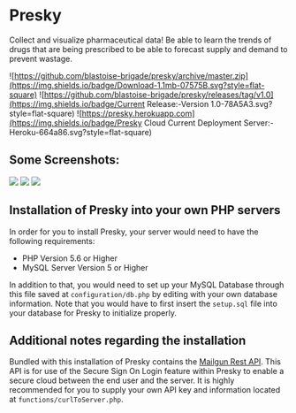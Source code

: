 # Presky

Collect and visualize pharmaceutical data! Be able to learn the trends of drugs that are being prescribed to be able to forecast supply and demand to prevent wastage.

![https://github.com/blastoise-brigade/presky/archive/master.zip](https://img.shields.io/badge/Download-1.1mb-07575B.svg?style=flat-square) ![https://github.com/blastoise-brigade/presky/releases/tag/v1.0](https://img.shields.io/badge/Current Release:-Version 1.0-78A5A3.svg?style=flat-square) ![https://presky.herokuapp.com](https://img.shields.io/badge/Presky Cloud Current Deployment Server:-Heroku-664a86.svg?style=flat-square)

## Some Screenshots:
![](https://dl2.pushbulletusercontent.com/ZrdiqKafeEPlVARSQRMAbGfQ4qnzBQ1X/Screen%20Shot%202016-04-17%20at%2010.36.27%20AM.png)
![](https://dl2.pushbulletusercontent.com/5ia2Ck6hfYpxL4mVBegO9MeHv2Xm7yWl/Screen%20Shot%202016-04-17%20at%2010.36.59%20AM.png)
![](https://dl2.pushbulletusercontent.com/PP1JvmTgVG58rbinDr1RItzYPBeMnGSh/Screen%20Shot%202016-04-17%20at%2010.39.08%20AM.png)

## Installation of Presky into your own PHP servers

In order for you to install Presky, your server would need to have the following requirements:

* PHP Version 5.6 or Higher
* MySQL Server Version 5 or Higher

In addition to that, you would need to set up your MySQL Database through this file saved at `configuration/db.php` by editing with your own database information. Note that you would have to first insert the `setup.sql` file into your database for Presky to initialize properly.

## Additional notes regarding the installation

Bundled with this installation of Presky contains the [Mailgun Rest API](https://mailgun.com). This API is for use of the Secure Sign On Login feature within Presky to enable a secure cloud between the end user and the server. It is highly recommended for you to supply your own API key and information located at `functions/curlToServer.php`.
